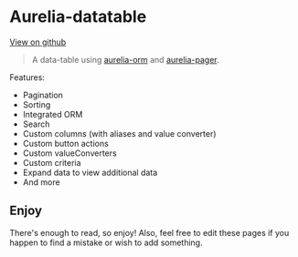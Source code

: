 # Aurelia-datatable

[View on github](https://github.com/spoonx/aurelia-datatable)

> A data-table using [aurelia-orm](https://github.com/SpoonX/aurelia-orm) and [aurelia-pager](https://github.com/SpoonX/aurelia-pager).

Features:

* Pagination
* Sorting
* Integrated ORM
* Search
* Custom columns (with aliases and value converter)
* Custom button actions
* Custom valueConverters
* Custom criteria
* Expand data to view additional data
* And more

## Enjoy

There's enough to read, so enjoy! Also, feel free to edit these pages if you happen to find a mistake or wish to add something.
